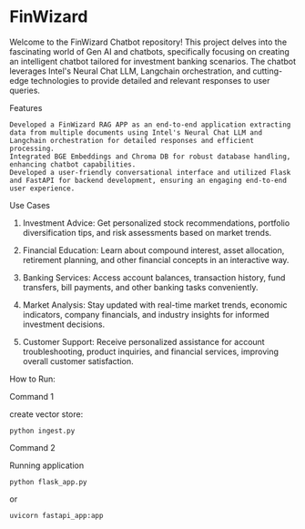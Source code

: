 # FinWizard

Welcome to the FinWizard Chatbot repository! This project delves into the fascinating world of Gen AI and chatbots, specifically focusing on creating an intelligent chatbot tailored for investment banking scenarios. The chatbot leverages Intel's Neural Chat LLM, Langchain orchestration, and cutting-edge technologies to provide detailed and relevant responses to user queries.


Features

    Developed a FinWizard RAG APP as an end-to-end application extracting data from multiple documents using Intel's Neural Chat LLM and Langchain orchestration for detailed responses and efficient processing.
    Integrated BGE Embeddings and Chroma DB for robust database handling, enhancing chatbot capabilities.
    Developed a user-friendly conversational interface and utilized Flask and FastAPI for backend development, ensuring an engaging end-to-end user experience.

Use Cases


1. Investment Advice: Get personalized stock recommendations, portfolio diversification tips, and risk assessments based on market trends.

2. Financial Education: Learn about compound interest, asset allocation, retirement planning, and other financial concepts in an interactive way.

3. Banking Services: Access account balances, transaction history, fund transfers, bill payments, and other banking tasks conveniently.

4. Market Analysis: Stay updated with real-time market trends, economic indicators, company financials, and industry insights for informed investment decisions.

5. Customer Support: Receive personalized assistance for account troubleshooting, product inquiries, and financial services, improving overall customer satisfaction.


How to Run:

Command 1

create vector store:

    python ingest.py

Command 2

Running application

    python flask_app.py
or

    uvicorn fastapi_app:app
